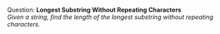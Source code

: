 Question:  **Longest Substring Without Repeating Characters**  
_Given a string, find the length of the longest substring without repeating characters._
